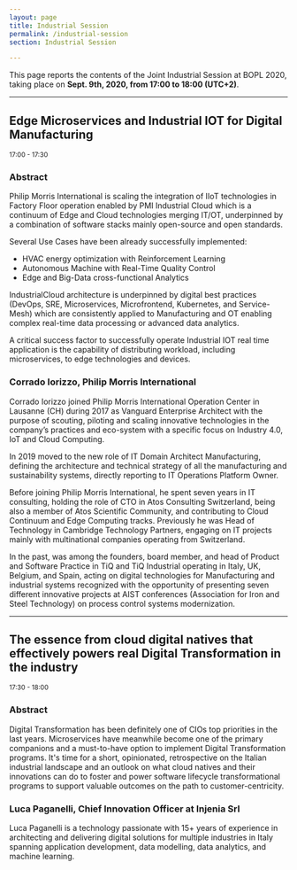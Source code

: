 ```yaml
---
layout: page
title: Industrial Session
permalink: /industrial-session
section: Industrial Session

---
```


This page reports the contents of the Joint Industrial Session at BOPL 2020, taking place on **Sept. 9th, 2020, from 17:00 to 18:00 (UTC+2)**.

---

## Edge Microservices and Industrial IOT for Digital Manufacturing
<small>17:00 - 17:30</small>

<h3>Abstract</h3>

Philip Morris International is scaling the integration of IIoT technologies in Factory Floor operation enabled by PMI Industrial Cloud which is a continuum of Edge and Cloud technologies merging IT/OT, underpinned by a combination of software stacks mainly open-source and open standards.

Several Use Cases have been already successfully implemented:

- HVAC energy optimization with Reinforcement Learning
- Autonomous Machine with Real-Time Quality Control
- Edge and Big-Data cross-functional Analytics

IndustrialCloud architecture is underpinned by digital best practices (DevOps, SRE, Microservices, Microfrontend, Kubernetes, and Service-Mesh) which are consistently applied to Manufacturing and OT enabling complex real-time data processing or advanced data analytics.

A critical success factor to successfully operate Industrial IOT real time application is the capability of distributing workload, including microservices, to edge technologies and devices.

### Corrado Iorizzo, Philip Morris International

Corrado Iorizzo joined Philip Morris International Operation Center in Lausanne (CH) during 2017 as Vanguard Enterprise Architect with the purpose of scouting, piloting and scaling innovative technologies in the company’s practices and eco-system with a specific focus on Industry 4.0, IoT and Cloud Computing.

In 2019 moved to the new role of IT Domain Architect Manufacturing, defining the architecture and technical strategy of all the manufacturing and sustainability systems, directly reporting to IT Operations Platform Owner.

Before joining Philip Morris International, he spent seven years in IT consulting, holding the role of CTO in Atos Consulting Switzerland, being also a member of Atos Scientific Community, and contributing to Cloud Continuum and Edge Computing tracks. Previously he was Head of Technology in Cambridge Technology Partners, engaging on IT projects mainly with multinational companies operating from Switzerland.

In the past, was among the founders, board member, and head of Product and Software Practice in TiQ and TiQ Industrial operating in Italy, UK, Belgium, and Spain, acting on digital technologies for Manufacturing and industrial systems recognized with the opportunity of presenting seven different innovative projects at AIST conferences (Association for Iron and Steel Technology) on process control systems modernization.

---

<h2 id="injenia">The essence from cloud digital natives that effectively powers real Digital Transformation in the industry</h2>
<small>17:30 - 18:00</small>

<h3>Abstract</h3>

Digital Transformation has been definitely one of CIOs top priorities in the
last years. Microservices have meanwhile become one of the primary companions
and a must-to-have option to implement Digital Transformation programs. It's
time for a short, opinionated, retrospective on the Italian industrial landscape
and an outlook on what cloud natives and their innovations can do to foster and
power software lifecycle transformational programs to support valuable outcomes
on the path to customer-centricity.

### Luca Paganelli, Chief Innovation Officer at Injenia Srl

Luca Paganelli is a technology passionate with 15+ years of experience in
architecting and delivering digital solutions for multiple industries in Italy
spanning application development, data modelling, data analytics, and machine
learning.